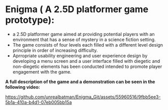 # Enigma ( A 2.5D platformer game prototype):

- a 2.5D platformer game aimed at providing potential players with an environment that has a sense of mystery in a science fiction setting.
- The game consists of four levels each filled with a different level design principle in order of increasing difficulty.
-	Aprropriate usability engineering and user experience design by developing a menu screen and a user interface filled with diegetic and non-diegetic elements has been conducted intended to promote player engagement with the game.

**A full description of the game and a demonstration can be seen in the following video:**



https://github.com/unrealbatman/Enigma_Git/assets/55960516/9fbb5ee3-5b1a-410a-b4d1-07eb005bb15a

